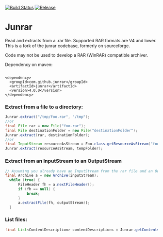 [![Build Status](https://travis-ci.com/junrar/junrar.svg?branch=master)](https://travis-ci.com/junrar/junrar)
[![Release](https://img.shields.io/github/release/junrar/junrar.svg)](../../releases/latest)

Junrar
=====

Read and extracts from a .rar file. Supported RAR formats are V4 and lower. This is a fork of the junrar codebase, formerly on sourceforge.

Code may not be used to develop a RAR (WinRAR) compatible archiver.

Dependency on maven:  
```

<dependency>  
  <groupId>com.github.junrar</groupId>  
  <artifactId>junrar</artifactId>
  <version>4.0.0</version>  
</dependency>  
```


### Extract from a file to a directory:
```java
Junrar.extract("/tmp/foo.rar", "/tmp");
//or
final File rar = new File("foo.rar");  
final File destinationFolder = new File("destinationFolder");
Junrar.extract(rar, destinationFolder);    
//or
final InputStream resourceAsStream = Foo.class.getResourceAsStream("foo.rar");//only for a single rar file
Junrar.extract(resourceAsStream, tempFolder);
```

### Extract from an InputStream to an OutputStream 
```java
// Assuming you already have an InputStream from the rar file and an OutputStream for writing to
final Archive a = new Archive(inputStream);
  while (true) {
      FileHeader fh = a.nextFileHeader();
      if (fh == null) {
          break;
      }
      a.extractFile(fh, outputStream)); 
  }
```

### List files:
```java
final List<ContentDescription> contentDescriptions = Junrar.getContentsDescription(testDocuments);    
```





